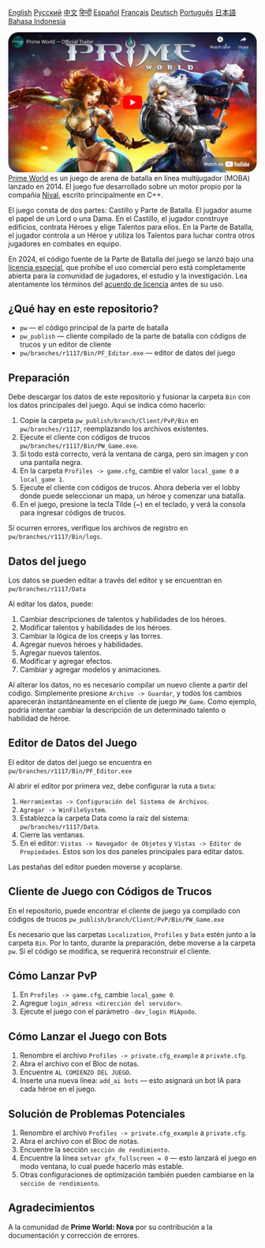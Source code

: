 [English](README_English.md)        [Русский](README.md)        [中文](README_Chinese.md)        [हिन्दी](README_Hindi.md)        [Español](README_Spanish.md)        [Français](README_French.md)        [Deutsch](README_German.md)        [Português](README_Portuguese.md)        [日本語](README_Japanese.md)        [Bahasa Indonesia](README_Indonesian.md)

[![Prime World Trailer](PW_trailer.png)](https://youtu.be/Fkd-zva4npI)
[Prime World](https://wikipedia.org/wiki/Prime_World) es un juego de arena de batalla en línea multijugador (MOBA) lanzado en 2014. El juego fue desarrollado sobre un motor propio por la compañía [Nival](http://nival.com/), escrito principalmente en C++.

El juego consta de dos partes: Castillo y Parte de Batalla. El jugador asume el papel de un Lord o una Dama. En el Castillo, el jugador construye edificios, contrata Héroes y elige Talentos para ellos. En la Parte de Batalla, el jugador controla a un Héroe y utiliza los Talentos para luchar contra otros jugadores en combates en equipo.

En 2024, el código fuente de la Parte de Batalla del juego se lanzó bajo una [licencia especial](LICENSE.md), que prohíbe el uso comercial pero está completamente abierta para la comunidad de jugadores, el estudio y la investigación.
Lea atentamente los términos del [acuerdo de licencia](LICENSE.md) antes de su uso.

## ¿Qué hay en este repositorio?
- `pw` — el código principal de la parte de batalla
- `pw_publish` — cliente compilado de la parte de batalla con códigos de trucos y un editor de cliente
- `pw/branches/r1117/Bin/PF_Editor.exe` — editor de datos del juego

## Preparación
Debe descargar los datos de este repositorio y fusionar la carpeta `Bin` con los datos principales del juego. Aquí se indica cómo hacerlo:

1. Copie la carpeta `pw_publish/branch/Client/PvP/Bin` en `pw/branches/r1117`, reemplazando los archivos existentes.
2. Ejecute el cliente con códigos de trucos `pw/branches/r1117/Bin/PW_Game.exe`.
3. Si todo está correcto, verá la ventana de carga, pero sin imagen y con una pantalla negra.
4. En la carpeta `Profiles -> game.cfg`, cambie el valor `local_game 0` a `local_game 1`.
5. Ejecute el cliente con códigos de trucos. Ahora debería ver el lobby donde puede seleccionar un mapa, un héroe y comenzar una batalla.
6. En el juego, presione la tecla Tilde (~) en el teclado, y verá la consola para ingresar códigos de trucos.

Si ocurren errores, verifique los archivos de registro en `pw/branches/r1117/Bin/logs`.

## Datos del juego
Los datos se pueden editar a través del editor y se encuentran en `pw/branches/r1117/Data`

Al editar los datos, puede:
1. Cambiar descripciones de talentos y habilidades de los héroes.
2. Modificar talentos y habilidades de los héroes.
3. Cambiar la lógica de los creeps y las torres.
4. Agregar nuevos héroes y habilidades.
5. Agregar nuevos talentos.
6. Modificar y agregar efectos.
7. Cambiar y agregar modelos y animaciones.

Al alterar los datos, no es necesario compilar un nuevo cliente a partir del código. Simplemente presione `Archivo -> Guardar`, y todos los cambios aparecerán instantáneamente en el cliente de juego `PW_Game`. Como ejemplo, podría intentar cambiar la descripción de un determinado talento o habilidad de héroe.

## Editor de Datos del Juego
El editor de datos del juego se encuentra en `pw/branches/r1117/Bin/PF_Editor.exe`

Al abrir el editor por primera vez, debe configurar la ruta a `Data`:
1. `Herramientas -> Configuración del Sistema de Archivos`.
2. `Agregar -> WinFileSystem`.
3. Establezca la carpeta Data como la raíz del sistema: `pw/branches/r1117/Data`.
4. Cierre las ventanas.
5. En el editor: `Vistas -> Navegador de Objetos` y `Vistas -> Editor de Propiedades`. Estos son los dos paneles principales para editar datos.

Las pestañas del editor pueden moverse y acoplarse.

## Cliente de Juego con Códigos de Trucos
En el repositorio, puede encontrar el cliente de juego ya compilado con códigos de trucos `pw_publish/branch/Client/PvP/Bin/PW_Game.exe`

Es necesario que las carpetas `Localization`, `Profiles` y `Data` estén junto a la carpeta `Bin`. Por lo tanto, durante la preparación, debe moverse a la carpeta `pw`. Si el código se modifica, se requerirá reconstruir el cliente.

## Cómo Lanzar PvP
1. En `Profiles -> game.cfg`, cambie `local_game 0`.
2. Agregue `login_adress <dirección del servidor>`.
3. Ejecute el juego con el parámetro `-dev_login MiApodo`.

## Cómo Lanzar el Juego con Bots
1. Renombre el archivo `Profiles -> private.cfg_example` a `private.cfg`.
2. Abra el archivo con el Bloc de notas.
3. Encuentre `AL COMIENZO DEL JUEGO`.
4. Inserte una nueva línea: `add_ai bots` — esto asignará un bot IA para cada héroe en el juego.

## Solución de Problemas Potenciales
1. Renombre el archivo `Profiles -> private.cfg_example` a `private.cfg`.
2. Abra el archivo con el Bloc de notas.
3. Encuentre la sección `sección de rendimiento`.
4. Encuentre la línea `setvar gfx_fullscreen = 0` — esto lanzará el juego en modo ventana, lo cual puede hacerlo más estable.
5. Otras configuraciones de optimización también pueden cambiarse en la `sección de rendimiento`.

## Agradecimientos
A la comunidad de **Prime World: Nova** por su contribución a la documentación y corrección de errores.
